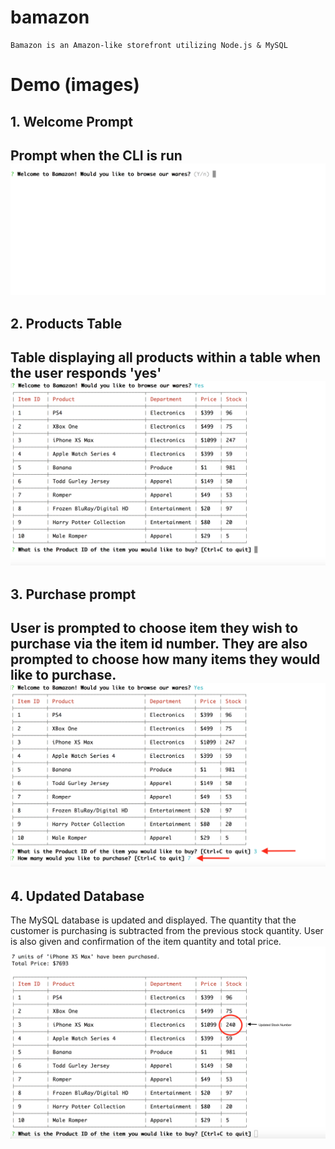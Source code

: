 # bamazon

```
Bamazon is an Amazon-like storefront utilizing Node.js & MySQL
```

# Demo (images)
## 1. Welcome Prompt
Prompt when the CLI is run
![Intro Image](images/1-Intro.png?raw=true)
---

## 2. Products Table
Table displaying all products within a table when the user responds 'yes'
![Intro Image](images/2-Welcome-Table.png?raw=true)
---

## 3. Purchase prompt
User is prompted to choose item they wish to purchase via the item id number. They are also prompted to choose how many items they would like to purchase.
![Intro Image](images/3-ID_Quantity.png?raw=true)
---

## 4. Updated Database
The MySQL database is updated and displayed. The quantity that the customer is purchasing is subtracted from the previous stock quantity. User is also given and confirmation of the item quantity and total price.
![Intro Image](images/4-UpdatedStock.png?raw=true)
